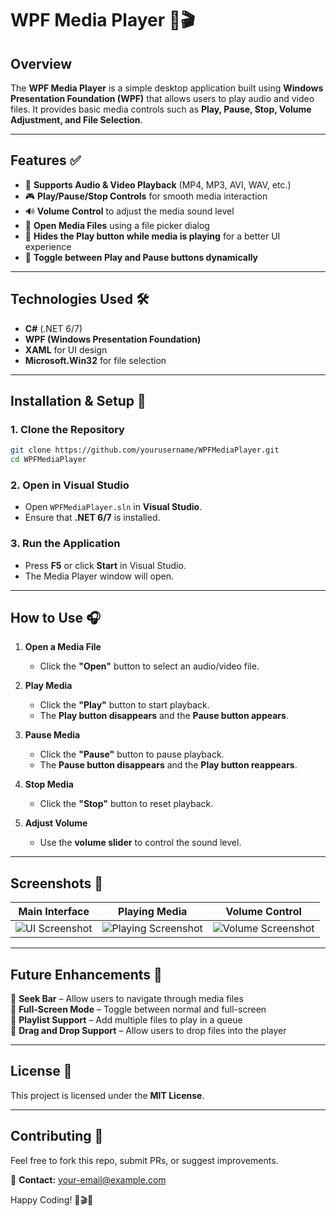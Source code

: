 # **WPF Media Player** 🎵🎬  

## **Overview**  
The **WPF Media Player** is a simple desktop application built using **Windows Presentation Foundation (WPF)** that allows users to play audio and video files. It provides basic media controls such as **Play, Pause, Stop, Volume Adjustment, and File Selection**.  

---

## **Features** ✅  
- 🎥 **Supports Audio & Video Playback** (MP4, MP3, AVI, WAV, etc.)  
- 🎮 **Play/Pause/Stop Controls** for smooth media interaction  
- 🔊 **Volume Control** to adjust the media sound level  
- 📂 **Open Media Files** using a file picker dialog  
- 👀 **Hides the Play button while media is playing** for a better UI experience  
- 🔄 **Toggle between Play and Pause buttons dynamically**  

---

## **Technologies Used** 🛠️  
- **C#** (.NET 6/7)  
- **WPF (Windows Presentation Foundation)**  
- **XAML** for UI design  
- **Microsoft.Win32** for file selection  

---

## **Installation & Setup** 🚀  

### **1. Clone the Repository**  
```sh
git clone https://github.com/yourusername/WPFMediaPlayer.git
cd WPFMediaPlayer
```

### **2. Open in Visual Studio**  
- Open `WPFMediaPlayer.sln` in **Visual Studio**.  
- Ensure that **.NET 6/7** is installed.  

### **3. Run the Application**  
- Press **F5** or click **Start** in Visual Studio.  
- The Media Player window will open.  

---

## **How to Use** 🎧  
1. **Open a Media File**  
   - Click the **"Open"** button to select an audio/video file.  

2. **Play Media**  
   - Click the **"Play"** button to start playback.  
   - The **Play button disappears** and the **Pause button appears**.  

3. **Pause Media**  
   - Click the **"Pause"** button to pause playback.  
   - The **Pause button disappears** and the **Play button reappears**.  

4. **Stop Media**  
   - Click the **"Stop"** button to reset playback.  

5. **Adjust Volume**  
   - Use the **volume slider** to control the sound level.  

---

## **Screenshots** 📸  
| Main Interface | Playing Media | Volume Control |
|---------------|--------------|---------------|
| ![UI Screenshot](screenshots/main_ui.png) | ![Playing Screenshot](screenshots/playing.png) | ![Volume Screenshot](screenshots/volume.png) |

---

## **Future Enhancements** 🚀  
🔹 **Seek Bar** – Allow users to navigate through media files  
🔹 **Full-Screen Mode** – Toggle between normal and full-screen  
🔹 **Playlist Support** – Add multiple files to play in a queue  
🔹 **Drag and Drop Support** – Allow users to drop files into the player  

---

## **License** 📜  
This project is licensed under the **MIT License**.  

---

## **Contributing** 🤝  
Feel free to fork this repo, submit PRs, or suggest improvements.  

📧 **Contact:** [your-email@example.com](mailto:your-email@example.com)  

Happy Coding! 🎵🎬🚀
